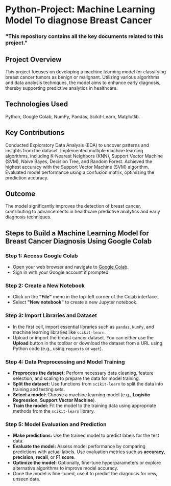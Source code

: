 # Python-Project: Machine Learning Model To diagnose Breast Cancer
### "This repository contains all the key documents related to this project."
## Project Overview
This project focuses on developing a machine learning model for classifying breast cancer tumors as benign or malignant. Utilizing various algorithms and data analysis techniques, the model aims to enhance early diagnosis, thereby supporting predictive analytics in healthcare.

## Technologies Used
Python,
Google Colab,
NumPy,
Pandas,
Scikit-Learn,
Matplotlib.
## Key Contributions
Conducted Exploratory Data Analysis (EDA) to uncover patterns and insights from the dataset.
Implemented multiple machine learning algorithms, including K-Nearest Neighbors (KNN), Support Vector Machine (SVM), Naive Bayes, Decision Tree, and Random Forest.
Achieved the highest accuracy with the Support Vector Machine (SVM) algorithm.
Evaluated model performance using a confusion matrix, optimizing the prediction accuracy.
## Outcome
The model significantly improves the detection of breast cancer, contributing to advancements in healthcare predictive analytics and early diagnosis techniques.

## Steps to Build a Machine Learning Model for Breast Cancer Diagnosis Using Google Colab

### Step 1: Access Google Colab
- Open your web browser and navigate to [Google Colab](https://colab.research.google.com/drive/1pMqAQYSHTHfkL9IlnLir5GCciaFSA2es).
- Sign in with your Google account if prompted.

### Step 2: Create a New Notebook
- Click on the **"File"** menu in the top-left corner of the Colab interface.
- Select **"New notebook"** to create a new Jupyter notebook.

### Step 3: Import Libraries and Dataset
- In the first cell, import essential libraries such as `pandas`, `NumPy`, and machine learning libraries like `scikit-learn`.
- Upload or import the breast cancer dataset. You can either use the **Upload** button in the toolbar or download the dataset from a URL using Python code (e.g., using `requests` or `wget`).

### Step 4: Data Preprocessing and Model Training
- **Preprocess the dataset:** Perform necessary data cleaning, feature selection, and scaling to prepare the data for model training.
- **Split the dataset:** Use functions from `scikit-learn` to split the data into training and testing sets.
- **Select a model:** Choose a machine learning model (e.g., **Logistic Regression**, **Support Vector Machine**).
- **Train the model:** Fit the model to the training data using appropriate methods from the `scikit-learn` library.

### Step 5: Model Evaluation and Prediction
- **Make predictions:** Use the trained model to predict labels for the test data.
- **Evaluate the model:** Assess model performance by comparing predictions with actual labels. Use evaluation metrics such as **accuracy**, **precision**, **recall**, or **F1 score**.
- **Optimize the model:** Optionally, fine-tune hyperparameters or explore alternative algorithms to improve model accuracy.
- Once the model is fine-tuned, use it to predict the diagnosis for new, unseen data.

